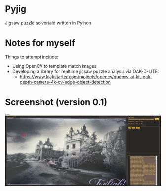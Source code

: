 # Pyjig
Jigsaw puzzle solver/aid written in Python


# Notes for myself
Things to attempt include:
* Using OpenCV to template match images
* Developing a library for realtime jigsaw puzzle analysis via OAK-D-LITE:
  * https://www.kickstarter.com/projects/opencv/opencv-ai-kit-oak-depth-camera-4k-cv-edge-object-detection

# Screenshot (version 0.1)
![](https://github.com/Tom-xyz/Pyjig/raw/main/preview.png)
